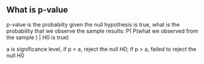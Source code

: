 ## What is p-value
p-value is the probabiity given the null hypothesis is true, what is the probability that we observe the sample results:  P( P(what we observed from the sample ) | H0 is true)

a is significance level, 
if p < a, reject the null H0;
if p > a, failed to reject the null H0
